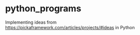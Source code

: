 # python_programs
Implementing ideas from https://pickaframework.com/articles/projects/#ideas in Python
